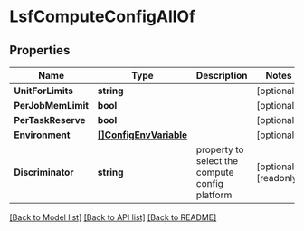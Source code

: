 # LsfComputeConfigAllOf

## Properties

Name | Type | Description | Notes
------------ | ------------- | ------------- | -------------
**UnitForLimits** | **string** |  | [optional] 
**PerJobMemLimit** | **bool** |  | [optional] 
**PerTaskReserve** | **bool** |  | [optional] 
**Environment** | [**[]ConfigEnvVariable**](ConfigEnvVariable.md) |  | [optional] 
**Discriminator** | **string** | property to select the compute config platform | [optional] [readonly] 

[[Back to Model list]](../README.md#documentation-for-models) [[Back to API list]](../README.md#documentation-for-api-endpoints) [[Back to README]](../README.md)


